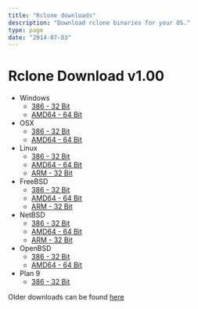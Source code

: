 ```yaml
---
title: "Rclone downloads"
description: "Download rclone binaries for your OS."
type: page
date: "2014-07-03"
---
```


Rclone Download v1.00
=====================

  * Windows
    * [386 - 32 Bit](http://downloads.rclone.org/rclone-v1.00-windows-386.zip)
    * [AMD64 - 64 Bit](http://downloads.rclone.org/rclone-v1.00-windows-amd64.zip)
  * OSX
    * [386 - 32 Bit](http://downloads.rclone.org/rclone-v1.00-osx-386.zip)
    * [AMD64 - 64 Bit](http://downloads.rclone.org/rclone-v1.00-osx-amd64.zip)
  * Linux
    * [386 - 32 Bit](http://downloads.rclone.org/rclone-v1.00-linux-386.zip)
    * [AMD64 - 64 Bit](http://downloads.rclone.org/rclone-v1.00-linux-amd64.zip)
    * [ARM - 32 Bit](http://downloads.rclone.org/rclone-v1.00-linux-arm.zip)
  * FreeBSD
    * [386 - 32 Bit](http://downloads.rclone.org/rclone-v1.00-freebsd-386.zip)
    * [AMD64 - 64 Bit](http://downloads.rclone.org/rclone-v1.00-freebsd-amd64.zip)
    * [ARM - 32 Bit](http://downloads.rclone.org/rclone-v1.00-freebsd-arm.zip)
  * NetBSD
    * [386 - 32 Bit](http://downloads.rclone.org/rclone-v1.00-netbsd-386.zip)
    * [AMD64 - 64 Bit](http://downloads.rclone.org/rclone-v1.00-netbsd-amd64.zip)
    * [ARM - 32 Bit](http://downloads.rclone.org/rclone-v1.00-netbsd-arm.zip)
  * OpenBSD
    * [386 - 32 Bit](http://downloads.rclone.org/rclone-v1.00-openbsd-386.zip)
    * [AMD64 - 64 Bit](http://downloads.rclone.org/rclone-v1.00-openbsd-amd64.zip)
  * Plan 9
    * [386 - 32 Bit](http://downloads.rclone.org/rclone-v1.00-plan9-386.zip)

Older downloads can be found [here](http://downloads.rclone.org/)
